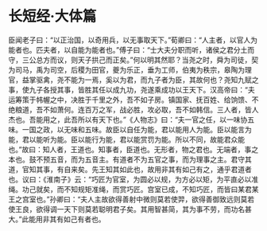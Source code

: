 # 长短经·大体篇

臣闻老子曰：“以正治国，以奇用兵，以无事取天下。”荀卿曰：“人主者，以官人为能者也。匹夫者，以自能为能者也。”傅子曰：“士大夫分职而听，诸侯之君分土而守，三公总方而议，则天子拱己而正矣。”何以明其然耶？当尧之时，舜为司徒，契为司马，禹为司空，后稷为田官，夔为乐正，垂为工师，伯夷为秩宗，皋陶为理官，益掌驱禽，尧不能为一焉，奚以为君，而九子者为臣，其故何也？尧知九赋之事，使九子各授其事，皆胜其任以成九功，尧遂乘成功以王天下。汉高帝曰：“夫运筹策于帏幄之中，决胜于千里之外，吾不如子房。镇国家、抚百姓、给饷馈、不绝粮道，吾不如萧何。连百万之军，战必胜，攻必取，吾不如韩信。三人者，皆人杰也。吾能用之，此吾所以有天下也。”《人物志》曰：“夫一官之任，以一味协五味。一国之政，以无味和五味。故臣以自任为能，君以能用人为能。臣以能言为能，君以能听为能。臣以能行为能，君以能赏罚为能。所以不同，故能君众能也。”故曰：知人者，王道也。知事者，臣道也。无形者，物之君也。无端者，事之本也。鼓不预五音，而为五音主。有道者不为五官之事，而为理事之主。君守其道，官知其事，有自来矣。先王知其如此也，故用非其有如己有之，通乎君道者也。议曰：《淮南子》云：“巧匠为官室，为圆必以规，为方必以矩，为平直必以准绳。功己就矣，而不知规矩准绳，而赏巧匠。宫室已成，不知巧匠，而皆曰某君某王之宫室也。”孙卿曰：“夫人主故欲得善射中微则莫若使羿，欲得善御致远则莫若使王良，欲得调一天下则莫若聪明君子矣。其用智甚简，其为事不劳，而功名甚大。”此能用非其有如己有者也。

